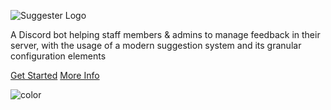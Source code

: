 ![Suggester Logo](/images/coverpageLogo.png)

A Discord bot helping staff members & admins to manage feedback in their server, with the usage of a modern suggestion system and its granular configuration elements

[Get Started](getting-started.md)
[More Info](home.md)

<!-- background color -->

![color](#7289da)
